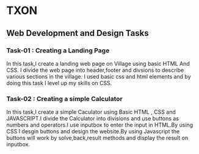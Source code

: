 # TXON
## Web Development and Design Tasks

### Task-01 : Creating a Landing Page
In this task,I create a landing web page on Village using basic HTML  And  CSS.  I divide  the web page into header,footer and divsions to describe various sections in the village.  I used basic css and html elements and by doing this task I level up my skills on CSS.

### Task-02 : Creating a simple Calculator
In this task,I create a simple Caculator using Basic HTML , CSS and JAVASCRIPT.I divide the Calculator into divisions and use buttons as numbers and operators.I use inputbox to enter the input in HTML.By using CSS I desgin buttons and design the website.By using Javascript the buttons will work by solve,back,result methods and display the result on inputbox. 
